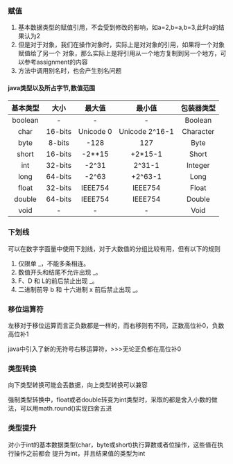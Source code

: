 ### 赋值
1. 基本数据类型的赋值引用，不会受到修改的影响，如a=2,b=a,b=3,此时a的结果认为2
2. 但是对于对象，我们在操作对象时，实际上是对对象的引用，如果将一个对象赋值给了另一个
对象，那么实际上是将引用从一个地方复制到另一个地方，可以参考assignment的内容
3. 方法中调用别名时，也会产生别名问题

#### java类型以及所占字节,数值范围
|基本类型 |大小 |最大值 |  最小值  |  包装器类型  |
| :------: | :------: | :------: |:------:  | :------:  |
| boolean | - | - |  - |  Boolean |
| char | 16-bits | Unicode 0 |  Unicode 2^16-1 |  Character |
| byte | 8-bits | -128 |  127 |  Byte |
| short | 16-bits | -2**15 |  +2*15-1 | Short  |
| int | 32-bits | -2^31 | 2^31-1  | Integer  |
| long | 64-bits | -2^63 | +2^63-1  |  Long |
| float | 32-bits | IEEE754 |  IEEE754 |  Float |
| double | 64-bits | IEEE754 |  IEEE754 |  Double |
| void | - | - |  - |  Void |


### 下划线
可以在数字字面量中使用下划线，对于大数值的分组比较有用，但有以下的规则
1. 仅限单 _，不能多条相连。
2. 数值开头和结尾不允许出现 _。
3. F、D 和 L的前后禁止出现 _。
4. 二进制前导 b 和 十六进制 x 前后禁止出现 _。

### 移位运算符
左移对于移位运算而言正负数都是一样的，而右移则有不同，正数高位补0，负数高位补1

java中引入了新的无符号右移运算符，>>>无论正负都在高位补0

### 类型转换
向下类型转换可能会丢数据，向上类型转换可以兼容

强制类型转换中，float或者double转变为int类型时，采取的都是舍入小数的做法，可以用math.round()实现四舍五进

### 类型提升
对小于int的基本数据类型(char，byte或short)执行算数或者位操作，这些值在执行操作之前都会
提升为int，并且结果值的类型为int